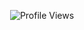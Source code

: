 <p align="center"> <img src="https://komarev.com/ghpvc/?username=krypton" alt="Profile Views" /> </p>
